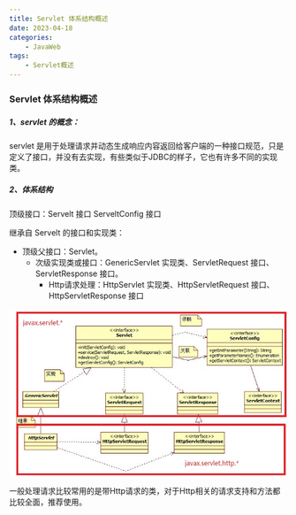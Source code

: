 ```yaml
---
title: Servlet 体系结构概述
date: 2023-04-18
categories:
	- JavaWeb
tags:
	- Servlet概述
---
```


### Servlet 体系结构概述

##### 1、servlet 的概念：

servlet 是用于处理请求并动态生成响应内容返回给客户端的一种接口规范，只是定义了接口，并没有去实现，有些类似于JDBC的样子，它也有许多不同的实现类。



##### 2、体系结构

顶级接口：Servelt 接口	ServeltConfig 接口

继承自 Servelt 的接口和实现类：

- 顶级父接口：Servlet。
  - 次级实现类或接口：GenericServlet 实现类、ServletRequest 接口、ServletResponse 接口。
    - Http请求处理：HttpServlet 实现类、HttpServletRequest 接口、HttpServletResponse 接口

![关系图](/assets/images/Servlet/1.png)



一般处理请求比较常用的是带Http请求的类，对于Http相关的请求支持和方法都比较全面，推荐使用。